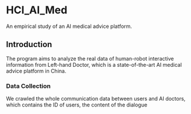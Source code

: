 # HCI_AI_Med
An empirical study of an AI medical advice platform.

## Introduction

The program aims to analyze the real data of human-robot interactive information from Left-hand Doctor, which is a state-of-the-art AI medical advice platform in China. 

### Data Collection

We crawled the whole communication data between users and AI doctors, which contains the ID of users, the content of the dialogue